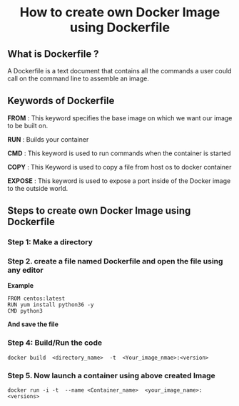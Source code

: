 <div align="center">
  <h1> How to create own Docker Image using Dockerfile </h1>
</div>


## What is Dockerfile ?
A Dockerfile is a text document that contains all the commands a user could call on the command line to assemble an image. 

## Keywords of Dockerfile 

**FROM** : This keyword specifies the base image on which we want our image to be built on. 

**RUN** : Builds your container

**CMD** : This keyword is used to run commands when the container is started

**COPY** : This Keyword is used to copy a file from host os to docker container

**EXPOSE** : This keyword is used to expose a port inside of the Docker image to the outside world.


## Steps to create own Docker Image using Dockerfile 

### Step 1: Make a directory

### Step 2. create a file named Dockerfile and open the file using any editor

**Example**

```
FROM centos:latest
RUN yum install python36 -y
CMD python3
``` 
**And save the file**

### Step 4: Build/Run the code 
```
docker build  <directory_name>  -t  <Your_image_nmae>:<version> 
``` 

### Step 5. Now launch a container using above created Image
```
docker run -i -t  --name <Container_name>  <your_image_name>:<versions>
```


